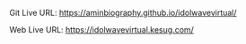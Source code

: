 Git Live URL: https://aminbiography.github.io/idolwavevirtual/

Web Live URL: https://idolwavevirtual.kesug.com/ 
